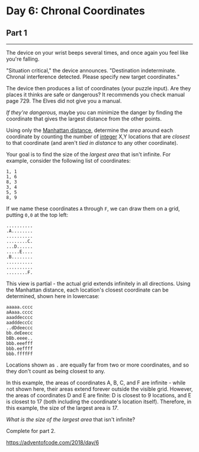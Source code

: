 # Day 6: Chronal Coordinates
## Part 1
----------------------------------

The device on your wrist beeps several times, and once again you feel like you're falling.

"Situation critical," the device announces. "Destination indeterminate. Chronal interference detected. Please specify new target coordinates."

The device then produces a list of coordinates (your puzzle input). Are they places it thinks are safe or dangerous? It recommends you check manual page 729. The Elves did not give you a manual.

*If they're dangerous,* maybe you can minimize the danger by finding the coordinate that gives the largest distance from the other points.

Using only the [Manhattan distance](https://en.wikipedia.org/wiki/Taxicab_geometry), determine the *area* around each coordinate by counting the number of [integer](https://en.wikipedia.org/wiki/Integer) X,Y locations that are *closest* to that coordinate (and aren't *tied in distance* to any other coordinate).

Your goal is to find the size of the *largest area* that isn't infinite. For example, consider the following list of coordinates:

```
1, 1
1, 6
8, 3
3, 4
5, 5
8, 9

```

If we name these coordinates `A` through `F`, we can draw them on a grid, putting `0,0` at the top left:

```
..........
.A........
..........
........C.
...D......
.....E....
.B........
..........
..........
........F.

```

This view is partial - the actual grid extends infinitely in all directions. Using the Manhattan distance, each location's closest coordinate can be determined, shown here in lowercase:

```
aaaaa.cccc
aAaaa.cccc
aaaddecccc
aadddeccCc
..dDdeeccc
bb.deEeecc
bBb.eeee..
bbb.eeefff
bbb.eeffff
bbb.ffffFf

```

Locations shown as `.` are equally far from two or more coordinates, and so they don't count as being closest to any.

In this example, the areas of coordinates A, B, C, and F are infinite - while not shown here, their areas extend forever outside the visible grid. However, the areas of coordinates D and E are finite: D is closest to 9 locations, and E is closest to 17 (both including the coordinate's location itself). Therefore, in this example, the size of the largest area is *17*.

*What is the size of the largest area* that isn't infinite?



Complete for part 2.

https://adventofcode.com/2018/day/6

